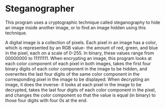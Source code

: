 # Steganographer

This program uses a cryptographic technique called steganography to hide an image inside another image, or to find an image hidden using this technique.

A digital image is a collection of pixels. Each pixel in an image has a color, which is represented by an RGB value- the
amount of red, green, and blue in the pixel, each on a scale of 0-255. In binary, these values range from 00000000 to 11111111.
When encrypting an image, this program looks at each color component of each pixel in both images, takes the first four binary digits of each color
component in the image to be hidden, and overwrites the last four digits of the same color component in the corresponding
pixel in the image to be displayed. When decrypting an image, it does the inverse- it looks at each pixel in the image
to be decrypted, takes the last four digits of each color component in the pixel, and changes the color component so
that the value is equal (in binary) to those four digits with four 0s at the end.